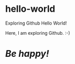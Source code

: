 # hello-world
Exploring Github
Hello World!

Here, I am exploring Github. :-)
<i><h1> Be happy!</h1></i>
